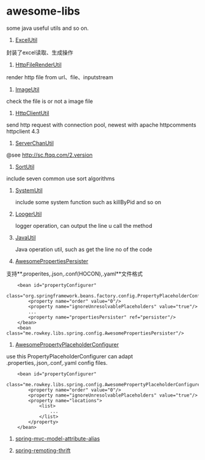 # awesome-libs

some java useful utils and so on.

1. [ExcelUtil](src/main/java/me/rowkey/libs/util/ExcelUtil.java)

  封装了excel读取、生成操作

1. [HttpFileRenderUtil](src/main/java/me/rowkey/libs/util/HttpFileRenderUtil.java)

  render http file from url、file、inputstream

1. [ImageUtil](src/main/java/me/rowkey/libs/util/ImageUtil.javal)

  check the file is or not a image file

1. [HttpClientUtil](src/main/java/me/rowkey/libs/util/HttpClientUtil.java)

  send http request with connection pool, newest with apache httpcomments httpclient 4.3

1. [ServerChanUtil](src/main/java/me/rowkey/libs/util/ServerChanUtil.java)

  @see <http://sc.ftqq.com/2.version>
  
1. [SortUtil](src/main/java/me/rowkey/libs/util/SortUtil.java)

  include seven common use sort algorithms
  
1. [SystemUtil](src/main/java/me/rowkey/libs/util/SystemUtil.java)
 
   include some system function such as killByPid and so on

1. [LoogerUtil](src/main/java/me/rowkey/libs/util/LoggerUtil.java)

   logger operation, can output the line u call the method

1. [JavaUtil](src/main/java/me/rowkey/libs/util/JavaUtil.java)

   Java operation util, such as get the line no of the code

1. [AwesomePropertiesPersister](src/main/java/me/rowkey/libs/spring/config/AwesomePropertiesPersister.java) 

  支持**.properites,.json,.conf(HOCON),.yaml**文件格式

        <bean id="propertyConfigurer"
            class="org.springframework.beans.factory.config.PropertyPlaceholderConfigurer">
            <property name="order" value="0"/>
            <property name="ignoreUnresolvablePlaceholders" value="true"/>
            ...
            <property name="propertiesPersister" ref="persister"/>
        </bean>
        <bean class="me.rowkey.libs.spring.config.AwesomePropertiesPersister"/>
    
1. [AwesomePropertyPlaceholderConfigurer](src/main/java/me/rowkey/libs/spring/config/AwesomePropertyPlaceholderConfigurer.java)

  use this PropertyPlaceholderConfigurer can adapt .properties,.json,.conf,.yaml config files.

        <bean id="propertyConfigurer"
                  class="me.rowkey.libs.spring.config.AwesomePropertyPlaceholderConfigurer">
            <property name="order" value="0"/>
            <property name="ignoreUnresolvablePlaceholders" value="true"/>
            <property name="locations">
                <list>
                    ...
                </list>
            </property>
        </bean>
        
1. [spring-mvc-model-attribute-alias](doc/spring-mvc-model-attribute-alias.md)
 
1. [spring-remoting-thrift](doc/spring-remoting-thrift.md)
